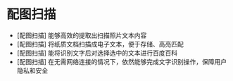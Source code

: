 # 配图扫描

- [配图扫描] 能够高效的提取出扫描照片文本内容
- [配图扫描] 将纸质文档扫描成电子文本，便于存储、高亮匹配
- [配图扫描] 能将识别文字后对选择选中的文本进行百度百科
- [配图扫描] 在无需网络连接的情况下，依然能够完成文字识别操作，保障用户隐私和安全

